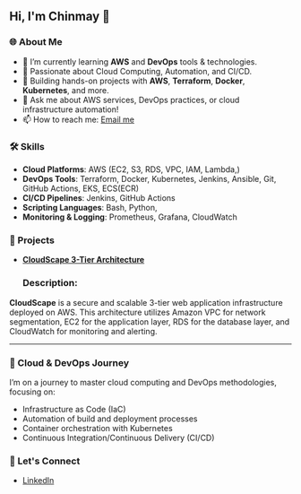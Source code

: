 ## Hi, I'm Chinmay 👋

### 🌐 About Me
- 🌱 I’m currently learning **AWS** and **DevOps** tools & technologies.
- 🚀 Passionate about Cloud Computing, Automation, and CI/CD.
- 🎯 Building hands-on projects with **AWS**, **Terraform**, **Docker**, **Kubernetes**, and more.
- 💬 Ask me about AWS services, DevOps practices, or cloud infrastructure automation!
- 📫 How to reach me: [Email me](chavanchinmay2424@gmail.com)

### 🛠️ Skills
- **Cloud Platforms**: AWS (EC2, S3, RDS, VPC, IAM, Lambda,)
- **DevOps Tools**: Terraform, Docker, Kubernetes, Jenkins, Ansible, Git, GitHub Actions, EKS, ECS(ECR)
- **CI/CD Pipelines**: Jenkins, GitHub Actions
- **Scripting Languages**: Bash, Python,
- **Monitoring & Logging**: Prometheus, Grafana, CloudWatch

### 📂 Projects

- **[CloudScape 3-Tier Architecture](https://github.com/chinmay-2402/Three-tier.git)**  
  ### Description:
**CloudScape** is a secure and scalable 3-tier web application infrastructure deployed on AWS. This architecture utilizes Amazon VPC for network segmentation, EC2 for the application layer, RDS for the database layer, and CloudWatch for monitoring and alerting.

---

### 🚀 Cloud & DevOps Journey
I’m on a journey to master cloud computing and DevOps methodologies, focusing on:
- Infrastructure as Code (IaC)
- Automation of build and deployment processes
- Container orchestration with Kubernetes
- Continuous Integration/Continuous Delivery (CI/CD)

### 🌟 Let's Connect
- [LinkedIn](linkedin.com/in/chinmay-chavan-134305312)


